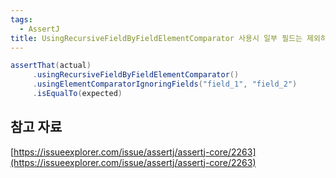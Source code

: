 ```yaml
---
tags:
  - AssertJ
title: UsingRecursiveFieldByFieldElementComparator 사용시 일부 필드는 제외하는 방법
---
```


```java
assertThat(actual)
     .usingRecursiveFieldByFieldElementComparator()
     .usingElementComparatorIgnoringFields("field_1", "field_2")
     .isEqualTo(expected)
```

## 참고 자료

[https://issueexplorer.com/issue/assertj/assertj-core/2263](https://issueexplorer.com/issue/assertj/assertj-core/2263)
